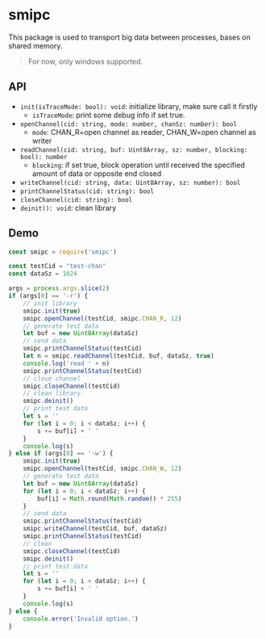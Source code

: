 # smipc

This package is used to transport big data between processes, bases on shared memory.

> For now, only windows supported.

## API

* ```init(isTraceMode: bool): void```: initialize library, make sure call it firstly
  * ```isTraceMode```: print some debug info if set true.
* ```openChannel(cid: string, mode: number, chanSz: number): bool```
  * ```mode```: CHAN_R=open channel as reader, CHAN_W=open channel as writer
* ```readChannel(cid: string, buf: Uint8Array, sz: number, blocking: bool): number```
  * ```blocking```: if set true, block operation until received the specified amount of data or opposite end closed
* ```writeChannel(cid: string, data: Uint8Array, sz: number): bool```
* ```printChannelStatus(cid: string): bool```
* ```closeChannel(cid: string): bool```
* ```deinit(): void```: clean library

## Demo

```js
const smipc = require('smipc')

const testCid = "test-chan"
const dataSz = 1024

args = process.argv.slice(2)
if (args[0] == '-r') {
    // init library
    smipc.init(true)
    smipc.openChannel(testCid, smipc.CHAN_R, 12)
    // generate test data
    let buf = new Uint8Array(dataSz)
    // send data
    smipc.printChannelStatus(testCid)
    let n = smipc.readChannel(testCid, buf, dataSz, true)
    console.log('read ' + n)
    smipc.printChannelStatus(testCid)
    // close channel
    smipc.closeChannel(testCid)
    // clean library
    smipc.deinit()
    // print test data
    let s = ''
    for (let i = 0; i < dataSz; i++) {
        s += buf[i] + ' '
    }
    console.log(s)
} else if (args[0] == '-w') {
    smipc.init(true)
    smipc.openChannel(testCid, smipc.CHAN_W, 12)
    // generate test data
    let buf = new Uint8Array(dataSz)
    for (let i = 0; i < dataSz; i++) {
        buf[i] = Math.round(Math.random() * 255)
    }
    // send data
    smipc.printChannelStatus(testCid)
    smipc.writeChannel(testCid, buf, dataSz)
    smipc.printChannelStatus(testCid)
    // clean
    smipc.closeChannel(testCid)
    smipc.deinit()
    // print test data
    let s = ''
    for (let i = 0; i < dataSz; i++) {
        s += buf[i] + ' '
    }
    console.log(s)
} else {
    console.error('Invalid option.')
}
```

